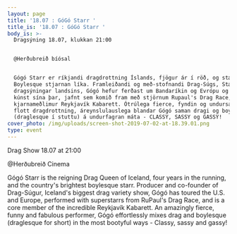 ```yaml
---
layout: page
title: '18.07 : GóGó Starr '
title_is: '18.07 : GóGó Starr '
body_is: >-
  Dragsýning 18.07, klukkan 21:00 


  @Herðubreið bíósal


  Gógó Starr er ríkjandi dragdrottning Íslands, fjögur ár í röð, og stærsta
  Boylesque stjarnan líka. Framleiðandi og með-stofnandi Drag-Súgs, Stærstu
  dragsýningar landsins, Gógó hefur ferðast um Bandaríkin og Evrópu og sýnt
  kúnst sína þar, jafnt sem komið fram með stjörnum Rupaul's Drag Race, og er
  kjarnameðlimur Reykjavík Kabarett. Ótrúlega fierce, fyndin og undursamlega
  flott dragdrottning, áreynslulauslega blandar Gógó saman dragi og boylesque
  (draglesque í stuttu) á undurfagran máta - CLASSY, SASSY og GASSY!
cover_photo: /img/uploads/screen-shot-2019-07-02-at-18.39.01.png
type: event
---
```

Drag Show 18.07 at 21:00

@Herðubreið Cinema

Gógó Starr is the reigning Drag Queen of Iceland, four years in the running, and the country's brightest boylesque starr. Producer and co-founder of Drag-Súgur, Iceland's biggest drag variety show, Gógó has toured the U.S. and Europe, performed with superstarrs from RuPaul's Drag Race, and is a core member of the incredible Reykjavík Kabarett. An amazingly fierce, funny and fabulous performer, Gógó effortlessly mixes drag and boylesque (draglesque for short) in the most bootyful ways - Classy, sassy and gassy!
